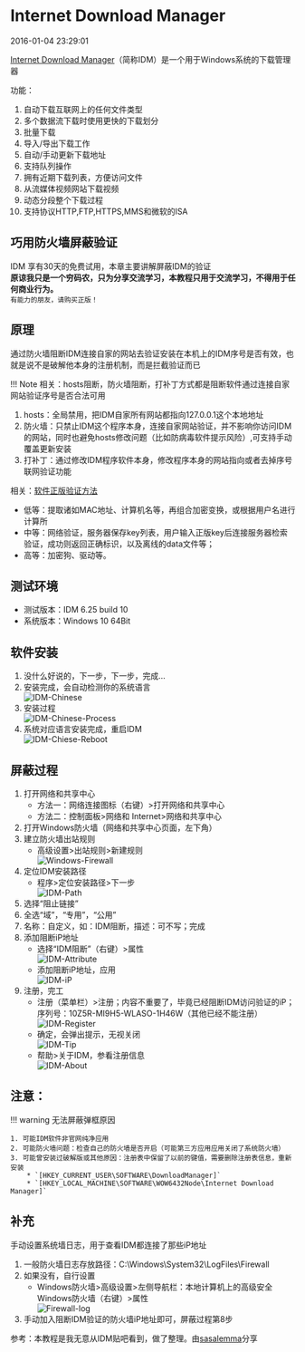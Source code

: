 # Internet Download Manager
2016-01-04 23:29:01

[Internet Download Manager](http://www.internetdownloadmanager.com/)（简称IDM）是一个用于Windows系统的下载管理器

功能：

1. 自动下载互联网上的任何文件类型
2. 多个数据流下载时使用更快的下载划分
3. 批量下载
4. 导入/导出下载工作
5. 自动/手动更新下载地址
6. 支持队列操作
7. 拥有近期下载列表，方便访问文件
8. 从流媒体视频网站下载视频
9. 动态分段整个下载过程
10. 支持协议HTTP,FTP,HTTPS,MMS和微软的ISA

## 巧用防火墙屏蔽验证
IDM 享有30天的免费试用，本章主要讲解屏蔽IDM的验证  
**原谅我只是一个穷码农，只为分享交流学习，本教程只用于交流学习，不得用于任何商业行为。**  
`有能力的朋友，请购买正版！`

## 原理
通过防火墙阻断IDM连接自家的网站去验证安装在本机上的IDM序号是否有效，也就是说不是破解他本身的注册机制，而是拦截验证而已

!!! Note
    相关：hosts阻断，防火墙阻断，打补丁方式都是阻断软件通过连接自家网站验证序号是否合法可用

1. hosts：全局禁用，把IDM自家所有网站都指向127.0.0.1这个本地地址
2. 防火墙：只禁止IDM这个程序本身，连接自家网站验证，并不影响你访问IDM的网站，同时也避免hosts修改问题（比如防病毒软件提示风险）,可支持手动覆盖更新安装
3. 打补丁：通过修改IDM程序软件本身，修改程序本身的网站指向或者去掉序号联网验证功能

相关：[软件正版验证方法](https://www.zhihu.com/question/22189064)  

* 低等：提取诸如MAC地址、计算机名等，再组合加密变换，或根据用户名进行计算所
* 中等：网络验证，服务器保存key列表，用户输入正版key后连接服务器检索验证，成功则返回正确标识，以及离线的data文件等；
* 高等：加密狗、驱动等。

## 测试环境
* 测试版本：IDM 6.25 build 10
* 系统版本：Windows 10 64Bit

## 软件安装
1. 没什么好说的，下一步，下一步，完成...
2. 安装完成，会自动检测你的系统语言  
![IDM-Chinese](../assets/images/gitpages-idm-chinese.png)
3. 安装过程  
![IDM-Chinese-Process](../assets/images/gitpages-idm-chinese-process.png)
4. 系统对应语言安装完成，重启IDM  
![IDM-Chiese-Reboot](../assets/images/gitpages-idm-chiese-reboot.png)

## 屏蔽过程
1. 打开网络和共享中心
    * 方法一：网络连接图标（右键）>打开网络和共享中心
    * 方法二：控制面板>网络和 Internet>网络和共享中心
2. 打开Windows防火墙（网络和共享中心页面，左下角）
3. 建立防火墙出站规则
    * 高级设置>出站规则>新建规则  
    ![Windows-Firewall](../assets/images/gitpages-idm-windows-firewall-setting.png)
4. 定位IDM安装路径
    * 程序>定位安装路径>下一步  
    ![IDM-Path](../assets/images/gitpages-idm-path.png)
5. 选择“阻止链接”
6. 全选“域”，“专用”，“公用”
7. 名称：自定义，如：IDM阻断，描述：可不写；完成
8. 添加阻断iP地址
    * 选择“IDM阻断”（右键）>属性  
    ![IDM-Attribute](../assets/images/gitpages-idm-attribute.png)
    * 添加阻断iP地址，应用  
    ![IDM-iP](../assets/images/gitpages-idm-ip.png)
9. 注册，完工
    * 注册（菜单栏）>注册；内容不重要了，毕竟已经阻断IDM访问验证的iP；序列号：10Z5R-MI9H5-WLASO-1H46W（其他已经不能注册）  
    ![IDM-Register](../assets/images/gitpages-idm-register.png)
    * 确定，会弹出提示，无视关闭  
    ![IDM-Tip](../assets/images/gitpages-idm-tip.png)
    * 帮助>关于IDM，参看注册信息  
    ![IDM-About](../assets/images/gitpages-idm-about.png)

## 注意：

!!! warning
    无法屏蔽弹框原因

    1. 可能IDM软件非官网纯净应用
    2. 可能防火墙问题：检查自己的防火墙是否开启（可能第三方应用应用关闭了系统防火墙）
    3. 可能曾安装过破解版或其他原因：注册表中保留了以前的键值，需要删除注册表信息，重新安装
        * `[HKEY_CURRENT_USER\SOFTWARE\DownloadManager]`
        * `[HKEY_LOCAL_MACHINE\SOFTWARE\WOW6432Node\Internet Download Manager]`

## 补充
手动设置系统墙日志，用于查看IDM都连接了那些iP地址  

1. 一般防火墙日志存放路径：C:\Windows\System32\LogFiles\Firewall
2. 如果没有，自行设置
    * Windows防火墙>高级设置>左侧导航栏：本地计算机上的高级安全Windows防火墙（右键）>属性  
    ![Firewall-log](../assets/images/gitpages-idm-windows-firewall.png)
3. 手动加入阻断IDM验证的防火墙iP地址即可，屏蔽过程第8步

参考：本教程是我无意从IDM贴吧看到，做了整理。由[sasalemma](http://tieba.baidu.com/p/3878377959?pn=1)分享
